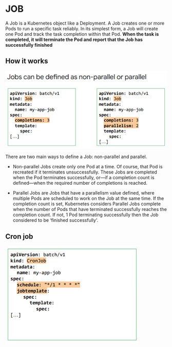 # JOB

A Job is a Kubernetes object like a Deployment. A Job creates one or more Pods to run a specific task reliably. 
In its simplest form, a Job will create one Pod and track the task completion within that Pod. 
**When the task is completed, it will terminate the Pod and report that the Job has successfully finished**

## How it works

![job](../images/k8s-job.png)

There are two main ways to define a Job: non-parallel and parallel.

* Non-parallel Jobs create only one Pod at a time. Of course, that Pod is recreated if it terminates unsuccessfully. These Jobs are completed when the Pod terminates successfully, or—if a completion count is defined—when the required number of completions is reached. 

* Parallel Jobs are Jobs that have a parallelism value defined, where multiple Pods are scheduled to work on the Job at the same time. 
 If the completion count is set, Kubernetes considers Parallel Jobs complete when the number of Pods that have terminated successfully reaches the completion count. If not, 1 Pod terminating successfully then the Job considered to be ‘finished successfully'.

## Cron job

![cronjob](../images/k8s-cron-job.png)



